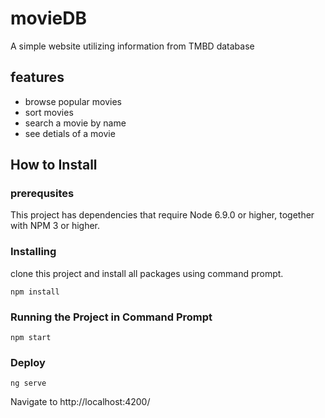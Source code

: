 # movieDB
A simple website utilizing information from TMBD database

## features

- browse popular movies
- sort movies
- search a movie by name
- see detials of a movie

## How to Install

### prerequsites

This project has dependencies that require Node 6.9.0 or higher, together with NPM 3 or higher.

### Installing
clone this project and install all packages using command prompt.

```
npm install
```

### Running the Project in Command Prompt

```
npm start
```

### Deploy

```
ng serve
```

Navigate to http://localhost:4200/
